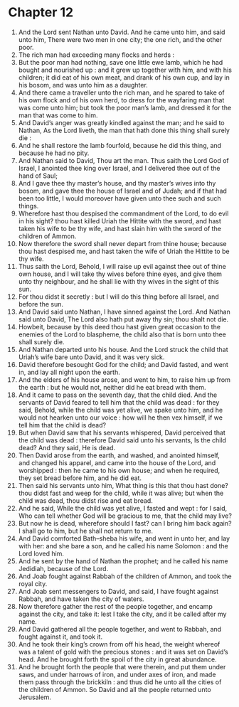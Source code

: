 # Chapter 12

1. And the Lord sent Nathan unto David. And he came unto him, and said unto him, There were two men in one city; the one rich, and the other poor.
2. The rich man had exceeding many flocks and herds :
3. But the poor man had nothing, save one little ewe lamb, which he had bought and nourished up : and it grew up together with him, and with his children; it did eat of his own meat, and drank of his own cup, and lay in his bosom, and was unto him as a daughter.
4. And there came a traveller unto the rich man, and he spared to take of his own flock and of his own herd, to dress for the wayfaring man that was come unto him; but took the poor man’s lamb, and dressed it for the man that was come to him.
5. And David’s anger was greatly kindled against the man; and he said to Nathan, As the Lord liveth, the man that hath done this thing shall surely die :
6. And he shall restore the lamb fourfold, because he did this thing, and because he had no pity.
7. And Nathan said to David, Thou art the man. Thus saith the Lord God of Israel, I anointed thee king over Israel, and I delivered thee out of the hand of Saul;
8. And I gave thee thy master’s house, and thy master’s wives into thy bosom, and gave thee the house of Israel and of Judah; and if that had been too little, I would moreover have given unto thee such and such things.
9. Wherefore hast thou despised the commandment of the Lord, to do evil in his sight? thou hast killed Uriah the Hittite with the sword, and hast taken his wife to be thy wife, and hast slain him with the sword of the children of Ammon.
10. Now therefore the sword shall never depart from thine house; because thou hast despised me, and hast taken the wife of Uriah the Hittite to be thy wife.
11. Thus saith the Lord, Behold, I will raise up evil against thee out of thine own house, and I will take thy wives before thine eyes, and give them unto thy neighbour, and he shall lie with thy wives in the sight of this sun.
12. For thou didst it secretly : but I will do this thing before all Israel, and before the sun.
13. And David said unto Nathan, I have sinned against the Lord. And Nathan said unto David, The Lord also hath put away thy sin; thou shalt not die.
14. Howbeit, because by this deed thou hast given great occasion to the enemies of the Lord to blaspheme, the child also that is born unto thee shall surely die.
15. And Nathan departed unto his house. And the Lord struck the child that Uriah’s wife bare unto David, and it was very sick.
16. David therefore besought God for the child; and David fasted, and went in, and lay all night upon the earth.
17. And the elders of his house arose, and went to him, to raise him up from the earth : but he would not, neither did he eat bread with them.
18. And it came to pass on the seventh day, that the child died. And the servants of David feared to tell him that the child was dead : for they said, Behold, while the child was yet alive, we spake unto him, and he would not hearken unto our voice : how will he then vex himself, if we tell him that the child is dead?
19. But when David saw that his servants whispered, David perceived that the child was dead : therefore David said unto his servants, Is the child dead? And they said, He is dead.
20. Then David arose from the earth, and washed, and anointed himself, and changed his apparel, and came into the house of the Lord, and worshipped : then he came to his own house; and when he required, they set bread before him, and he did eat.
21. Then said his servants unto him, What thing is this that thou hast done? thou didst fast and weep for the child, while it was alive; but when the child was dead, thou didst rise and eat bread.
22. And he said, While the child was yet alive, I fasted and wept : for I said, Who can tell whether God will be gracious to me, that the child may live?
23. But now he is dead, wherefore should I fast? can I bring him back again? I shall go to him, but he shall not return to me.
24. And David comforted Bath–sheba his wife, and went in unto her, and lay with her: and she bare a son, and he called his name Solomon : and the Lord loved him.
25. And he sent by the hand of Nathan the prophet; and he called his name Jedidiah, because of the Lord.
26. And Joab fought against Rabbah of the children of Ammon, and took the royal city.
27. And Joab sent messengers to David, and said, I have fought against Rabbah, and have taken the city of waters.
28. Now therefore gather the rest of the people together, and encamp against the city, and take it: lest I take the city, and it be called after my name.
29. And David gathered all the people together, and went to Rabbah, and fought against it, and took it.
30. And he took their king’s crown from off his head, the weight whereof was a talent of gold with the precious stones : and it was set on David’s head. And he brought forth the spoil of the city in great abundance.
31. And he brought forth the people that were therein, and put them under saws, and under harrows of iron, and under axes of iron, and made them pass through the brickkiln : and thus did he unto all the cities of the children of Ammon. So David and all the people returned unto Jerusalem.


